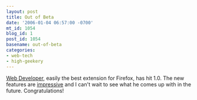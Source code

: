 ```yaml
---
layout: post
title: Out of Beta
date: '2006-01-04 06:57:00 -0700'
mt_id: 1054
blog_id: 1
post_id: 1054
basename: out-of-beta
categories:
- web-tech
- high-geekery
---
```

<a href="http://chrispederick.com/blog/2005/12/31/web-developer-10/">Web Developer</a>, easily the best extension for Firefox, has hit 1.0. The new features are <a href="http://chrispederick.com/work/webdeveloper/documentation/history/">impressive</a> and I can't wait to see what he comes up with in the future. Congratulations!
